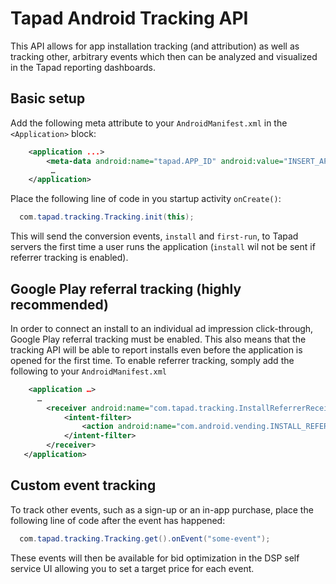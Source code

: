 # Tapad Android Tracking API
This API allows for app installation tracking (and attribution) as well as tracking other, arbitrary
events which then can be analyzed and visualized in the Tapad reporting dashboards.

## Basic setup

Add the following meta attribute to your `AndroidManifest.xml` in the `<Application>` block:

```xml
	<application ...>
        <meta-data android:name="tapad.APP_ID" android:value="INSERT_APP_ID_HERE"/>
         … 
    </application>
```

Place the following line of code in you startup activity `onCreate()`:

```java
  com.tapad.tracking.Tracking.init(this);
```

This will send the conversion events, `install` and `first-run`, to Tapad servers the first time a user runs the application (`install` wil not be sent if referrer tracking is enabled).

## Google Play referral tracking (highly recommended)

In order to connect an install to an individual ad impression click-through, Google Play referral tracking must be enabled. This also means that the tracking API will be able to report installs even before the application is opened for the first time. To enable referrer tracking, somply add the following to your `AndroidManifest.xml`

```xml
    <application …>
      …
		<receiver android:name="com.tapad.tracking.InstallReferrerReceiver" android:exported="true">
        	<intent-filter>
                <action android:name="com.android.vending.INSTALL_REFERRER"/>
            </intent-filter>
        </receiver>
   </application>
```

## Custom event tracking
To track other events, such as a sign-up or an in-app purchase, place the following line of code after the event has happened:

```java
  com.tapad.tracking.Tracking.get().onEvent("some-event");
```

These events will then be available for bid optimization in the DSP self service UI allowing you to set a
target price for each event.